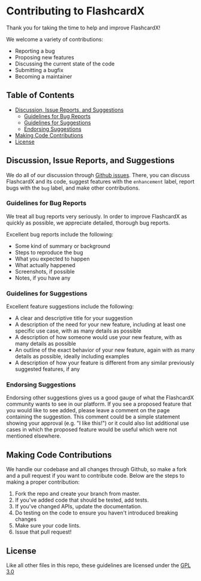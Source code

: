 # Contributing to FlashcardX

Thank you for taking the time to help and improve FlashcardX!

We welcome a variety of contributions:
 - Reporting a bug
 - Proposing new features
 - Discussing the current state of the code
 - Submitting a bugfix
 - Becoming a maintainer

## Table of Contents

 - [Discussion, Issue Reports, and Suggestions](#discussion-issue-reports-and-suggestions)
   - [Guidelines for Bug Reports](#guidelines-for-bug-reports)
   - [Guidelines for Suggestions](#guidelines-for-suggestions)
   - [Endorsing Suggestions](#endorsing-suggestions)
 - [Making Code Contributions](#making-code-contributions)
 - [License](#license)

## Discussion, Issue Reports, and Suggestions

We do all of our discussion through [Github issues](https://github.com/talbertherndon/FlashcardX/issues). There, you can discuss FlashcardX and its code, suggest features with the `enhancement` label, report bugs with the `bug` label, and make other contributions.

### Guidelines for Bug Reports

We treat all bug reports very seriously. In order to improve FlashcardX as quickly as possible, we appreciate detailed, thorough bug reports. 

Excellent bug reports include the following:

 - Some kind of summary or background
 - Steps to reproduce the bug
 - What you expected to happen
 - What actually happened
 - Screenshots, if possible
 - Notes, if you have any

### Guidelines for Suggestions

Excellent feature suggestions include the following:

- A clear and descriptive title for your suggestion
- A description of the need for your new feature, including at least one specific use case, with as many details as possible
- A description of how someone would use your new feature, with as many details as possible
- An outline of the exact behavior of your new feature, again with as many details as possible, ideally including examples
- A description of how your feature is different from any similar previously suggested features, if any

### Endorsing Suggestions

Endorsing other suggestions gives us a good gauge of what the FlashcardX community wants to see in our platform. If you see a proposed feature that you would like to see added, please leave a comment on the page containing the suggestion. This comment could be a simple statement showing your approval (e.g. "I like this!") or it could also list additional use cases in which the proposed feature would be useful which were not mentioned elsewhere. 

## Making Code Contributions

We handle our codebase and all changes through Github, so make a fork and a pull request if you want to contribute code. Below are the steps to making a proper contribution:

1. Fork the repo and create your branch from master.
1. If you've added code that should be tested, add tests.
1. If you've changed APIs, update the documentation.
1. Do testing on the code to ensure you haven't introduced breaking changes
1. Make sure your code lints.
1. Issue that pull request!


## License

Like all other files in this repo, these guidelines are licensed under the [GPL 3.0](https://github.com/talberthendon/flashcardX/blob/main/LICENSE)
